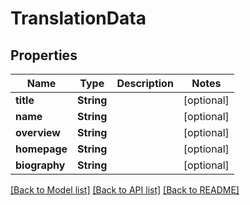 # TranslationData

## Properties

Name | Type | Description | Notes
------------ | ------------- | ------------- | -------------
**title** | **String** |  | [optional] 
**name** | **String** |  | [optional] 
**overview** | **String** |  | [optional] 
**homepage** | **String** |  | [optional]
**biography** | **String** |  | [optional]  

[[Back to Model list]](../README.md#documentation-for-models) [[Back to API list]](../README.md#documentation-for-api-endpoints) [[Back to README]](../README.md)

